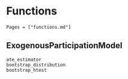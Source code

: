 # Functions

```@index
Pages = ["functions.md"]
```

## ExogenousParticipationModel
```@docs
ate_estimator
bootstrap_distribution
bootstrap_htest
```